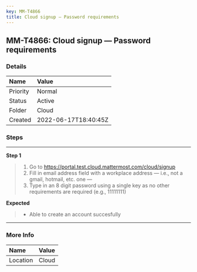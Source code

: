 ```yaml
---
key: MM-T4866
title: Cloud signup — Password requirements
---
```


## MM-T4866: Cloud signup — Password requirements

### Details

| Name     | Value                |
| :------- | :------------------- |
| Priority | Normal               |
| Status   | Active               |
| Folder   | Cloud                |
| Created  | 2022-06-17T18:40:45Z |

### Steps

<hr/>

**Step 1**

> <article><ol><li>Go to <a href="https://portal.test.cloud.mattermost.com/cloud/signup">https://portal.test.cloud.mattermost.com/cloud/signup</a></li><li>Fill in email address field with a workplace address — i.e., not a gmail, hotmail, etc. one —</li><li>Type in an 8 digit password using a single key as no other requirements are required (e.g., 11111111)</li></ol></article>

**Expected**

> <article><ul><li>Able to create an account succesfully</li></ul></article>

<hr/>

### More Info

| Name     | Value |
| :------- | :---- |
| Location | Cloud |
